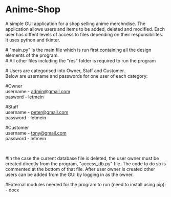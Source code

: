 # Anime-Shop
<p> A simple GUI  application for a shop selling anime merchndise. The application allows users and items to be added, deleted and modified. Each user has diffent levels of access to files depending on their responsibilites. It uses python and tkinter.  </p>


<p> # "main.py" is the main file which is run first containing all the design elements of the program. <br>
# All other files including the "res" folder is required to run the program <br> </p>

<p> # Users are categorised into Owner, Staff and Customer. <br> Below are username and passwords for one user of each category:

#Owner <br> 
username - admin@gmail.com <br>
pasword - letmein<br> 

#Staff <br> 
username - peter@gmail.com <br> 
password - letmein <br> 

#Customer<br> 
username - tony@gmail.com<br> 
password - letmein<br> 
    
 <br> 

#In the case the current database file is deleted, the user owner must be created directly from the program, 
"access_db.py" file. The code to do so is commented at the bottom of that file. After user owner is created
other users can be added from the GUI by logging in as the owner. 


#External modules needed for the program to run (need to install using pip):
    - docx 
    
</p>
